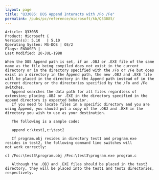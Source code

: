 ```yaml
---
layout: page
title: "Q33085: DOS Append Interacts with /Fo /Fe"
permalink: /pubs/pc/reference/microsoft/kb/Q33085/
---
```


	Article: Q33085
	Product: Microsoft C
	Version(s): 5.10   | 5.10
	Operating System: MS-DOS | OS/2
	Flags: ENDUSER |
	Last Modified: 20-JUL-1988
	
	When the DOS Append path is set, if an .OBJ or .EXE file of the same
	name as the file being compiled does not exist in the current
	directory or in the directory specified with the /Fo or /Fe but does
	exist in a directory in the Append path, the new .OBJ and .EXE file
	will be placed in the directory in the Append path instead of in the
	current directory or the directories specified by the /Fo and /Fe
	switches.
	   Append searches the data path for all files regardless of
	extension; placing .OBJ or .EXE in the directory specified in the
	append directory is expected behavior.
	   If you need to locate files in a specific directory and you are
	using Append, you should put a copy of the .OBJ and .EXE in the
	directory you wish to use as your destination.
	
	   The following is a sample code:
	
	   append c:\test1,c:\test2
	
	   If program.obj resides in directory test1 and program.exe
	resides in test2, the following command line switches will
	not work correctly:
	
	cl /Foc:\test3\program.obj /Fec:\test3\program.exe program.c
	
	   Although the .OBJ and .EXE files should be placed in the test3
	directory, they will be placed into the test1 and test2 directories,
	respectively.
